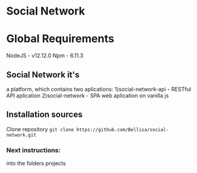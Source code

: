 # Social Network

# Global Requirements

NodeJS - v12.12.0
Npm - 6.11.3

## Social Network it's 
a platform, which contains two aplications: 
1)social-network-api - RESTful API aplication
2)social-network - SPA web aplication on vanilla js

## Installation sources
Clone repository `git clone https://github.com/Bellisa/social-network.git`

### Next instructions:
into the folders projects

